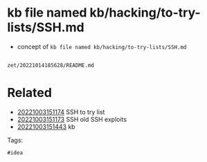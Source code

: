 # kb file named kb/hacking/to-try-lists/SSH.md

- concept of `kb file named kb/hacking/to-try-lists/SSH.md`

```
```

` zet/20221014185628/README.md `

# Related

- [20221003151174](/zet/20221003151174/README.md) SSH to try list
- [20221003151173](/zet/20221003151173/README.md) SSH old SSH exploits
- [20221003151443](/zet/20221003151443/README.md) kb

Tags:

    #idea
